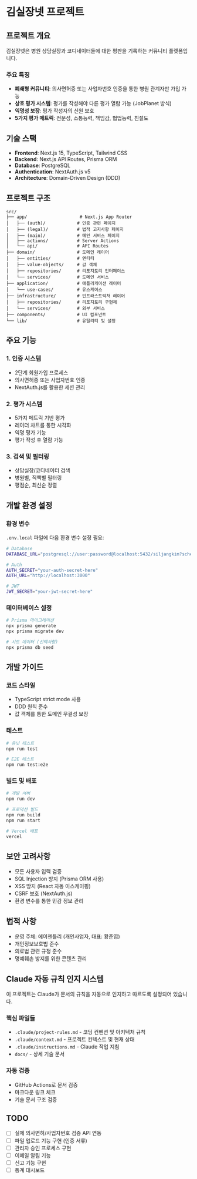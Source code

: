 # 김실장넷 프로젝트

## 프로젝트 개요
김실장넷은 병원 상담실장과 코디네이터들에 대한 평판을 기록하는 커뮤니티 플랫폼입니다.

### 주요 특징
- **폐쇄형 커뮤니티**: 의사면허증 또는 사업자번호 인증을 통한 병원 관계자만 가입 가능
- **상호 평가 시스템**: 평가를 작성해야 다른 평가 열람 가능 (JobPlanet 방식)
- **익명성 보장**: 평가 작성자의 신원 보호
- **5가지 평가 메트릭**: 전문성, 소통능력, 책임감, 협업능력, 친절도

## 기술 스택
- **Frontend**: Next.js 15, TypeScript, Tailwind CSS
- **Backend**: Next.js API Routes, Prisma ORM
- **Database**: PostgreSQL
- **Authentication**: NextAuth.js v5
- **Architecture**: Domain-Driven Design (DDD)

## 프로젝트 구조
```
src/
├── app/                    # Next.js App Router
│   ├── (auth)/            # 인증 관련 페이지
│   ├── (legal)/           # 법적 고지사항 페이지
│   ├── (main)/            # 메인 서비스 페이지
│   ├── actions/           # Server Actions
│   └── api/               # API Routes
├── domain/                # 도메인 레이어
│   ├── entities/          # 엔티티
│   ├── value-objects/     # 값 객체
│   ├── repositories/      # 리포지토리 인터페이스
│   └── services/          # 도메인 서비스
├── application/           # 애플리케이션 레이어
│   └── use-cases/         # 유스케이스
├── infrastructure/        # 인프라스트럭처 레이어
│   ├── repositories/      # 리포지토리 구현체
│   └── services/          # 외부 서비스
├── components/            # UI 컴포넌트
└── lib/                   # 유틸리티 및 설정

```

## 주요 기능

### 1. 인증 시스템
- 2단계 회원가입 프로세스
- 의사면허증 또는 사업자번호 인증
- NextAuth.js를 활용한 세션 관리

### 2. 평가 시스템
- 5가지 메트릭 기반 평가
- 레이더 차트를 통한 시각화
- 익명 평가 기능
- 평가 작성 후 열람 가능

### 3. 검색 및 필터링
- 상담실장/코디네이터 검색
- 병원별, 직책별 필터링
- 평점순, 최신순 정렬

## 개발 환경 설정

### 환경 변수
`.env.local` 파일에 다음 환경 변수 설정 필요:
```bash
# Database
DATABASE_URL="postgresql://user:password@localhost:5432/siljangkim?schema=public"

# Auth
AUTH_SECRET="your-auth-secret-here"
AUTH_URL="http://localhost:3000"

# JWT
JWT_SECRET="your-jwt-secret-here"
```

### 데이터베이스 설정
```bash
# Prisma 마이그레이션
npx prisma generate
npx prisma migrate dev

# 시드 데이터 (선택사항)
npx prisma db seed
```

## 개발 가이드

### 코드 스타일
- TypeScript strict mode 사용
- DDD 원칙 준수
- 값 객체를 통한 도메인 무결성 보장

### 테스트
```bash
# 유닛 테스트
npm run test

# E2E 테스트
npm run test:e2e
```

### 빌드 및 배포
```bash
# 개발 서버
npm run dev

# 프로덕션 빌드
npm run build
npm run start

# Vercel 배포
vercel
```

## 보안 고려사항
- 모든 사용자 입력 검증
- SQL Injection 방지 (Prisma ORM 사용)
- XSS 방지 (React 자동 이스케이핑)
- CSRF 보호 (NextAuth.js)
- 환경 변수를 통한 민감 정보 관리

## 법적 사항
- 운영 주체: 에이젠틀리 (개인사업자, 대표: 황준엽)
- 개인정보보호법 준수
- 의료법 관련 규정 준수
- 명예훼손 방지를 위한 콘텐츠 관리

## Claude 자동 규칙 인지 시스템

이 프로젝트는 Claude가 문서의 규칙을 자동으로 인지하고 따르도록 설정되어 있습니다.

### 핵심 파일들
- `.claude/project-rules.md` - 코딩 컨벤션 및 아키텍처 규칙
- `.claude/context.md` - 프로젝트 컨텍스트 및 현재 상태
- `.claude/instructions.md` - Claude 작업 지침
- `docs/` - 상세 기술 문서

### 자동 검증
- GitHub Actions로 문서 검증
- 마크다운 링크 체크
- 기술 문서 구조 검증

## TODO
- [ ] 실제 의사면허/사업자번호 검증 API 연동
- [ ] 파일 업로드 기능 구현 (인증 서류)
- [ ] 관리자 승인 프로세스 구현
- [ ] 이메일 알림 기능
- [ ] 신고 기능 구현
- [ ] 통계 대시보드